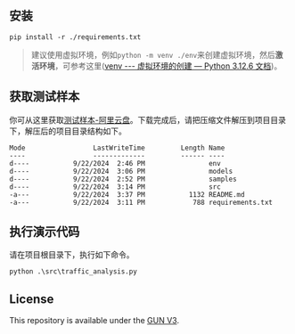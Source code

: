 ## 安装

```shell
pip install -r ./requirements.txt
```

> 建议使用虚拟环境，例如`python -m venv ./env`来创建虚拟环境，然后**激活环境**，可参考这里([venv --- 虚拟环境的创建 — Python 3.12.6 文档](https://docs.python.org/zh-cn/3/library/venv.html))。

## 获取测试样本

你可从这里获取[测试样本-阿里云盘](https://www.alipan.com/s/rYymVNLiR1h)。下载完成后，请把压缩文件解压到项目目录下，解压后的项目目录结构如下。

```shell
Mode                 LastWriteTime         Length Name
----                 -------------         ------ ----
d----           9/22/2024  2:46 PM                env
d----           9/22/2024  3:06 PM                models
d----           9/22/2024  2:52 PM                samples
d----           9/22/2024  3:14 PM                src
-a---           9/22/2024  3:37 PM           1132 README.md
-a---           9/22/2024  3:11 PM            788 requirements.txt
```

## 执行演示代码

请在项目根目录下，执行如下命令。

```shell
python .\src\traffic_analysis.py
```

## License

This repository is available under the [GUN V3](https://github.com/CheneyYin/share-cv/blob/master/LICENSE).